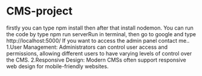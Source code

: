 # CMS-project
firstly you can type npm install then after that install nodemon. 
You can run the code by type npm run serverRun in terminal, then go to google and type http://localhost:5000/
If you want to access the admin panel contact me..
1.User Management: Administrators can control user access and permissions, allowing different users to have varying levels of control over the CMS.
2.Responsive Design: Modern CMSs often support responsive web design for mobile-friendly websites.

